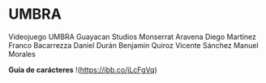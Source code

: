 # UMBRA
Videojuego UMBRA
Guayacan Studios
  Monserrat Aravena 
  Diego Martinez 
  Franco Bacarrezza
  Daniel Durán
  Benjamin Quiroz
  Vicente Sánchez
  Manuel Morales



**Guía de carácteres**
!(https://ibb.co/jLcFgVq)
